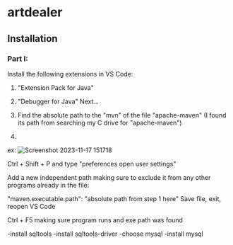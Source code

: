 # artdealer

## Installation
### Part I:
Install the following extensions in VS Code:
1) "Extension Pack for Java"
2) "Debugger for Java"
Next...

1) Find the absolute path to the "mvn" of the file "apache-maven" (I found its path from searching my C drive for "apache-maven")
2) 
ex: ![Screenshot 2023-11-17 151718](https://github.com/lasttycoon2506/artdealer/assets/114425878/a0f39f21-7cf5-44e5-af86-02b39b67f309)


Ctrl + Shift + P and type "preferences open user settings"

Add a new independent path making sure to exclude it from any other programs already in the file:

"maven.executable.path": "absolute path from step 1 here"
Save file, exit, reopen VS Code

Ctrl + F5 making sure program runs and exe path was found

-install sqltools -install sqltools-driver -choose mysql -install mysql
